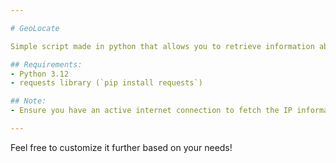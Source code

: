 ```yaml
---

# GeoLocate

Simple script made in python that allows you to retrieve information about an IP address using the ip-api.com API.

## Requirements:
- Python 3.12
- requests library (`pip install requests`)

## Note:
- Ensure you have an active internet connection to fetch the IP information.

--- 
```


Feel free to customize it further based on your needs!
